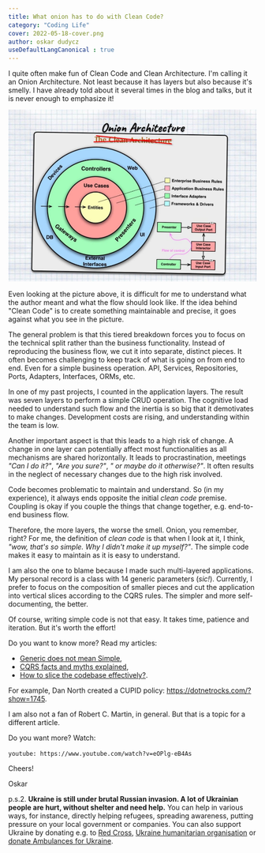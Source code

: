 ```yaml
---
title: What onion has to do with Clean Code?
category: "Coding Life"
cover: 2022-05-18-cover.png
author: oskar dudycz
useDefaultLangCanonical : true
---
```


I quite often make fun of Clean Code and Clean Architecture. I'm calling it an Onion Architecture. Not least because it has layers but also because it's smelly. I have already told about it several times in the blog and talks, but it is never enough to emphasize it!

![cover](2022-05-18-cover.png)

Even looking at the picture above, it is difficult for me to understand what the author meant and what the flow should look like. If the idea behind "Clean Code" is to create something maintainable and precise, it goes against what you see in the picture.

The general problem is that this tiered breakdown forces you to focus on the technical split rather than the business functionality. Instead of reproducing the business flow, we cut it into separate, distinct pieces. It often becomes challenging to keep track of what is going on from end to end. Even for a simple business operation. API, Services, Repositories, Ports, Adapters, Interfaces, ORMs, etc.

In one of my past projects, I counted in the application layers. The result was seven layers to perform a simple CRUD operation. The cognitive load needed to understand such flow and the inertia is so big that it demotivates to make changes. Development costs are rising, and understanding within the team is low.

Another important aspect is that this leads to a high risk of change. A change in one layer can potentially affect most functionalities as all mechanisms are shared horizontally. It leads to procrastination, meetings _"Can I do it?"_, _"Are you sure?"_, _" or maybe do it otherwise?"_. It often results in the neglect of necessary changes due to the high risk involved.

Code becomes problematic to maintain and understand. So (in my experience), it always ends opposite the initial _clean code_ premise. Coupling is okay if you couple the things that change together, e.g. end-to-end business flow.

Therefore, the more layers, the worse the smell. Onion, you remember, right? For me, the definition of _clean code_ is that when I look at it, I think, _"wow, that's so simple. Why I didn't make it up myself?"_. The simple code makes it easy to maintain as it is easy to understand.

I am also the one to blame because I made such multi-layered applications. My personal record is a class with 14 generic parameters (_sic!_). Currently, I prefer to focus on the composition of smaller pieces and cut the application into vertical slices according to the CQRS rules. The simpler and more self-documenting, the better.

Of course, writing simple code is not that easy. It takes time, patience and iteration. But it's worth the effort!

Do you want to know more? Read my articles:
- [Generic does not mean Simple](/pl/generic_does_not_mean_simple/),
- [CQRS facts and myths explained](/pl/cqrs_facts_and_myths_explained/),
- [How to slice the codebase effectively?](/pl/how_to_slice_the_codebase_effectively/).

For example, Dan North created a CUPID policy: https://dotnetrocks.com/?show=1745.

I am also not a fan of Robert C. Martin, in general. But that is a topic for a different article.

Do you want more? Watch:

`youtube: https://www.youtube.com/watch?v=eOPlg-eB4As`

Cheers!

Oskar

p.s.2. **Ukraine is still under brutal Russian invasion. A lot of Ukrainian people are hurt, without shelter and need help.** You can help in various ways, for instance, directly helping refugees, spreading awareness, putting pressure on your local government or companies. You can also support Ukraine by donating e.g. to [Red Cross](https://www.icrc.org/en/donate/ukraine), [Ukraine humanitarian organisation](https://savelife.in.ua/en/donate/) or [donate Ambulances for Ukraine](https://www.gofundme.com/f/help-to-save-the-lives-of-civilians-in-a-war-zone).
